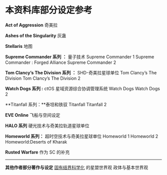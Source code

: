 # 本资料库部分设定参考

**Act of Aggression** 奇美拉

**Ashes of the Singularity** 灰蛊

**Stellaris** 地图

**Supreme Commander 系列 ：** 量子技术
 Supreme Commander 1
 Supreme Commander : Forged Alliance
 Supreme Commander 2

**Tom Clancy’s The Division 系列 ：** SHD-奇美拉星球单位
 Tom Clancy’s The Division
 Tom Clancy’s The Division 2

**Watch Dogs 系列 :** ctOS 星域资源综合协调管理系统
 Watch Dogs
 Watch Dogs 2

**Titanfall 系列：**泰坦和铁驭
 Titanfall
 Titanfall 2

**EVE Online** 飞船与空间设定

**HALO 系列** 硬光技术与奇美拉轨道星球单位

**Homeworld 系列：** 超时空技术与奇美拉星球单位
 Homeworld 1
 Homeworld 2
 Homeworld:Deserts of Kharak

**Rusted Warfare** 作为 SC 的补充

---

**其他作者部分著作与设定**
[固有结界科学化](https://www.ciweimao.com/reader/300121 "作者的书栏") 的星盟世界观 政体与基本世界观
